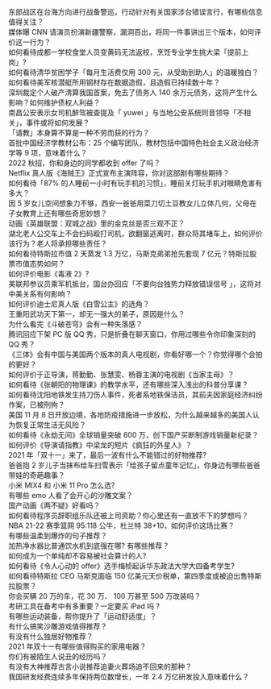 东部战区在台海方向进行战备警巡，行动针对有关国家涉台错误言行，有哪些信息值得关注？  
媒体曝 CNN 请演员扮演新疆警察，漏洞百出，将同一件事讲出三个版本，如何评价这一行为？  
如何看待成都一学校食堂人员变黄码无法返校，烹饪专业学生挑大梁「提前上岗」?  
如何看待清华贫困学子「每月生活费仅用 300 元，从受助到助人」的温暖独白？  
如何看待美军核潜艇所用钢材存在数据造假，且造假已持续数十年？  
深圳裁定个人破产清算我国首案，免去了债务人 140 余万元债务，这将产生什么影响？如何维护债权人利益？  
南昌公安表示女司机醉驾被查提及「 yuwei 」与当地公安系统同音领导「不相关」，事件或将如何发展？  
「请教」本身算不算是一种不劳而获的行为？  
首批中国经济学教材公布：25 个编写团队，教材包括中国特色社会主义政治经济学等 9 项，意味着什么？  
2022 秋招，你和身边的同学都收到 offer 了吗？  
Netflix 真人版《海贼王》正式宣布主演阵容，你对这部剧有哪些期待？  
如何看待「87% 的人睡前一小时有玩手机的习惯」，睡前关灯玩手机对眼睛危害有多大？  
因 5 岁女儿空间想象力不够，西安一爸爸用菜刀切土豆教女儿立体几何，父母在子女教育上还有哪些奇思妙想？  
动画《英雄联盟：双城之战》里的金克丝是否三观不正？  
湖北老人公交车上不会扫码殴打司机，欲翻窗逃离时，群众将其堵车上，如何评价该行为？老人将承担哪些责任？  
如何看待特斯拉市值 2 天蒸发 1.3 万亿，马斯克弟弟抢先套现 7 亿元？特斯拉股票市值态势如何？  
如何评价电影《毒液 2》?  
美联邦参议员乘军机抵台，国台办回应「不要向台独势力释放错误信号 」，这将对中美关系有何影响？  
如何评价迪士尼真人版《白雪公主》的选角？  
王重阳武功天下第一，却无一强大的弟子，原因是什么？  
为什么看完《斗破苍穹》会有一种失落感？  
腾讯回应下架 PC 版 QQ 秀，只是折叠在聊天窗口，你用过哪些令你印象深刻的 QQ 秀？  
《三体》会有中国与美国两个版本的真人电视剧，你看好哪一个？你觉得哪个会拍的更好？  
如何评价于正导演，蒋勤勤、张慧雯、杨蓉主演的电视剧《当家主母》？  
如何看待《张朝阳的物理课》的教学水平，还有哪些深入浅出的科普分享课？  
如何看待沈阳地铁发生持刀伤人事件，死者系地铁保洁员，其前夫因家庭经济纠纷作案，已被刑拘？  
美国 11 月 8 日开放边境，各地防疫措施进一步放松，为什么越来越多的美国人认为恢复正常生活无风险？  
如何看待《永劫无间》全球销量突破 600 万，创下国产买断制游戏销量新纪录？  
如何评价《导演请指教》中梁龙的短片《疯狂的外星人》？  
2021 年「双十一」来了，最后一波有什么不能错过的好物推荐?  
爸爸抱 2 岁儿子当抹布给车扫雪表示「给孩子留点童年记忆」，你身边有哪些爸爸带娃的奇葩趣事？  
小米 MIX4 和 小米 11 Pro 怎么选?  
有哪些 emo 人看了会开心的沙雕文案？  
国产动画《两不疑》好看吗？  
如何看待程序员辞职组乐队还被上司资助？你心里还有一直放不下的梦想吗？  
NBA 21-22 赛季篮网 95:118 公牛，杜兰特 38+10，如何评价这场比赛？  
有哪些温柔到爆炸的句子推荐？  
加热净水器比普通饮水机到底强在哪? 有哪些推荐？  
如何成为一个单纯却不容易被社会算计的人?  
如何看待《令人心动的 offer》选手梅桢起诉华东政法大学大四备考学生?  
如何看待特斯拉 CEO 马斯克面临 150 亿美元天价税单，第四季度或被迫出售特斯拉股票？  
你会买辆 20 万的车，花 30 万、 100 万甚至 500 万改装吗？  
考研工具在备考中有多重要？一定要买 iPad 吗？  
有哪些运动装备，帮你提升了「运动舒适度」？  
有什么搞笑沙雕游戏值得推荐？  
有没有什么独居好物推荐？  
2021 年双十一有哪些值得购买的家用电器？  
你们有被陌生人说丑的经历吗？  
有没有大神推荐古言小说推荐追妻火葬场追不回来的那种？  
我国研发经费连续多年保持两位数增长，一年 2.4 万亿研发投入意味着什么？  
